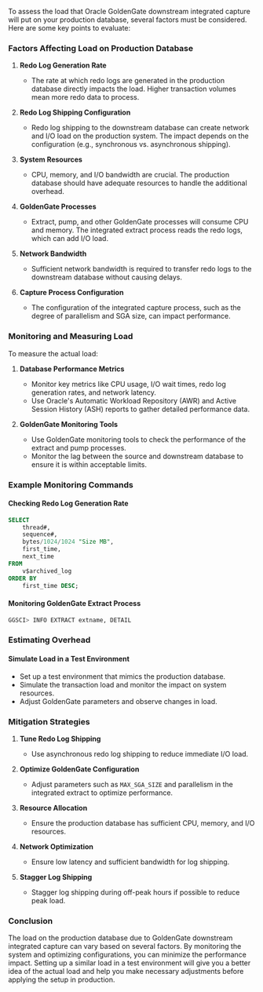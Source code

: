 To assess the load that Oracle GoldenGate downstream integrated capture will put on your production database, several factors must be considered. Here are some key points to evaluate:

### Factors Affecting Load on Production Database

1. **Redo Log Generation Rate**
   - The rate at which redo logs are generated in the production database directly impacts the load. Higher transaction volumes mean more redo data to process.

2. **Redo Log Shipping Configuration**
   - Redo log shipping to the downstream database can create network and I/O load on the production system. The impact depends on the configuration (e.g., synchronous vs. asynchronous shipping).

3. **System Resources**
   - CPU, memory, and I/O bandwidth are crucial. The production database should have adequate resources to handle the additional overhead.

4. **GoldenGate Processes**
   - Extract, pump, and other GoldenGate processes will consume CPU and memory. The integrated extract process reads the redo logs, which can add I/O load.

5. **Network Bandwidth**
   - Sufficient network bandwidth is required to transfer redo logs to the downstream database without causing delays.

6. **Capture Process Configuration**
   - The configuration of the integrated capture process, such as the degree of parallelism and SGA size, can impact performance.

### Monitoring and Measuring Load

To measure the actual load:

1. **Database Performance Metrics**
   - Monitor key metrics like CPU usage, I/O wait times, redo log generation rates, and network latency.
   - Use Oracle's Automatic Workload Repository (AWR) and Active Session History (ASH) reports to gather detailed performance data.

2. **GoldenGate Monitoring Tools**
   - Use GoldenGate monitoring tools to check the performance of the extract and pump processes.
   - Monitor the lag between the source and downstream database to ensure it is within acceptable limits.

### Example Monitoring Commands

#### Checking Redo Log Generation Rate
```sql
SELECT
    thread#,
    sequence#,
    bytes/1024/1024 "Size MB",
    first_time,
    next_time
FROM
    v$archived_log
ORDER BY
    first_time DESC;
```

#### Monitoring GoldenGate Extract Process
```sh
GGSCI> INFO EXTRACT extname, DETAIL
```

### Estimating Overhead

#### Simulate Load in a Test Environment
- Set up a test environment that mimics the production database.
- Simulate the transaction load and monitor the impact on system resources.
- Adjust GoldenGate parameters and observe changes in load.

### Mitigation Strategies

1. **Tune Redo Log Shipping**
   - Use asynchronous redo log shipping to reduce immediate I/O load.

2. **Optimize GoldenGate Configuration**
   - Adjust parameters such as `MAX_SGA_SIZE` and parallelism in the integrated extract to optimize performance.

3. **Resource Allocation**
   - Ensure the production database has sufficient CPU, memory, and I/O resources.

4. **Network Optimization**
   - Ensure low latency and sufficient bandwidth for log shipping.

5. **Stagger Log Shipping**
   - Stagger log shipping during off-peak hours if possible to reduce peak load.

### Conclusion

The load on the production database due to GoldenGate downstream integrated capture can vary based on several factors. By monitoring the system and optimizing configurations, you can minimize the performance impact. Setting up a similar load in a test environment will give you a better idea of the actual load and help you make necessary adjustments before applying the setup in production.
